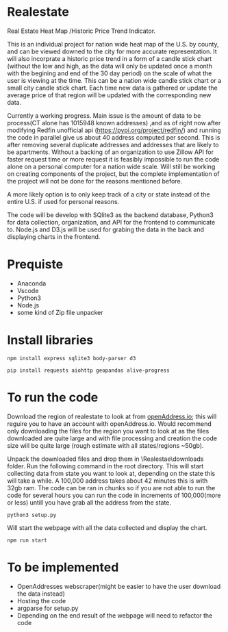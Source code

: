 # Realestate
Real Estate Heat Map /Historic Price Trend Indicator.

This is an individual project for nation wide heat map of the U.S. by county, and can be viewed downed to the city for more accurate representation.
It will also incorprate a historic price trend in a form of a candle stick chart (without the low and high, as the data will only be updated 
once a month with the begining and end of the 30 day period) on the scale of what the user is viewing at the time. This can be a nation wide
candle stick chart or a small city candle stick chart. Each time new data is gathered or update the average price of that region will be updated
with the corresponding new data. 


Currently a working progress. Main issue is the amount of data to be process(CT alone has 1015948 known addresses)
,and as of right now after modifying Redfin unofficial api (https://pypi.org/project/redfin/) and running the code in parallel give us about 40 address computed per second. 
This is after removing several duplicate addresses and addresses that are likely to be apartments.
Without a backing of an organization to use Zillow API for faster request time or more request it is feasibly impossible to run the code alone on a personal computer for a nation wide scale.
Will still be working on creating components of the project, but the complete implementation of the project will not be done for the reasons mentioned before.

A more likely option is to only keep track of a city or state instead of the entire U.S. if used for personal reasons.

The code will be develop with SQlite3 as the backend database, Python3 for data collection, organization, and API for the frontend to communicate to. Node.js and D3.js will be used for grabing the data in the back and displaying charts in the frontend. 

# Prequiste
* Anaconda
* Vscode
* Python3
* Node.js
* some kind of Zip file unpacker
  
# Install libraries
```
npm install express sqlite3 body-parser d3
```
```
pip install requests aiohttp geopandas alive-progress
```

# To run the code
Download the region of realestate to look at from [openAddress.io](https://batch.openaddresses.io/data#map=0/0/0 "@embed"); this will reguire you to have an account with openAddress.io. 
Would recommend only downloading the files for the region you want to look at as the files downloaded are quite large and with file processing and creation the code size will be quite large (rough estimate with all states/regions ~50gb).

Unpack the downloaded files and drop them in \Realestae\downloads folder. Run the following command in the root directory. This will start collecting data from state you want to look at, 
depending on the state this will take a while. A 100,000 address takes about 42 minutes this is with 32gb ram. The code can be ran in chunks so if you are not able to run the code for several hours you can run the code in increments of 100,000(more or less)
untill you have grab all the address from the state.

```
python3 setup.py
```

Will start the webpage with all the data collected and display the chart.
```
npm run start
```

# To be implemented
* OpenAddresses webscraper(might be easier to have the user download the data instead)
* Hosting the code
* argparse for setup.py
* Depending on the end result of the webpage will need to refactor the code
